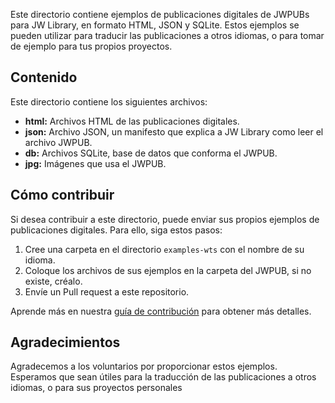 Este directorio contiene ejemplos de publicaciones digitales de JWPUBs para JW Library, en formato HTML, JSON y SQLite. Estos ejemplos se pueden utilizar para traducir las publicaciones a otros idiomas, o para tomar de ejemplo para tus propios proyectos.

## Contenido

Este directorio contiene los siguientes archivos:

* **html:** Archivos HTML de las publicaciones digitales.
* **json:** Archivo JSON, un manifesto que explica a JW Library como leer el archivo JWPUB.
* **db:** Archivos SQLite, base de datos que conforma el JWPUB.
* **jpg:** Imágenes que usa el JWPUB.

## Cómo contribuir

Si desea contribuir a este directorio, puede enviar sus propios ejemplos de publicaciones digitales. Para ello, siga estos pasos:

1. Cree una carpeta en el directorio `examples-wts` con el nombre de su idioma.
2. Coloque los archivos de sus ejemplos en la carpeta del JWPUB, si no existe, créalo.
3. Envíe un Pull request a este repositorio.

Aprende más en nuestra [guía de contribución](https://github.com/livrasand/Reviw/blob/main/CONTRIBUTING.md) para obtener más detalles.

## Agradecimientos

Agradecemos a los voluntarios por proporcionar estos ejemplos. Esperamos que sean útiles para la traducción de las publicaciones a otros idiomas, o para sus proyectos personales
